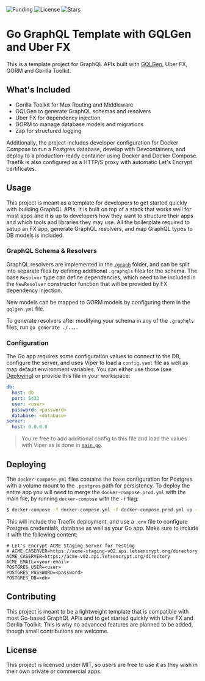 ![Funding](https://img.shields.io/github/sponsors/dan6erbond?style=flat)
![License](https://img.shields.io/github/license/dan6erbond/go-gqlgen-fx-template?style=flat)
![Stars](https://img.shields.io/github/stars/dan6erbond/go-gqlgen-fx-template?style=flat)

# Go GraphQL Template with GQLGen and Uber FX

This is a template project for GraphQL APIs built with [GQLGen](https://gqlgen.com/), Uber FX, GORM and Gorilla Toolkit.

## What's Included

- Gorilla Toolkit for Mux Routing and Middleware
- GQLGen to generate GraphQL schemas and resolvers
- Uber FX for dependency injection
- GORM to manage database models and migrations
- Zap for structured logging

Additionally, the project includes developer configuration for Docker Compose to run a Postgres database, develop with Devcontainers, and deploy to a production-ready container using Docker and Docker Compose. Traefik is also configured as a HTTP/S proxy with automatic Let's Encrypt certificates.

## Usage

This project is meant as a template for developers to get started quickly with building GraphQL APIs. It is built on top of a stack that works well for most apps and it is up to developers how they want to structure their apps and which tools and libraries they may use. All the boilerplate required to setup an FX app, generate GraphQL resolvers, and map GraphQL types to DB models is included.

### GraphQL Schema & Resolvers

GraphQL resolvers are implemented in the [`/graph`](./graph/) folder, and can be split into separate files by defining additional `.graphqls` files for the schema. The base `Resolver` type can define dependencies, which need to be included in the `NewResolver` constructor function that will be provided by FX dependency injection.

New models can be mapped to GORM models by configuring them in the `gqlgen.yml` file.

To generate resolvers after modifying your schema in any of the `.graphqls` files, run `go generate ./...`.

### Configuration

The Go app requires some configuration values to connect to the DB, configure the server, and uses Viper to load a `config.yaml` file as well as map default environment variables. You can either use those (see [Deploying](#deploying)) or provide this file in your workspace:

```yml
db:
  host: db
  port: 5432
  user: <user>
  password: <password>
  database: <database>
server:
  host: 0.0.0.0
```

> You're free to add additional config to this file and load the values with Viper as is done in [`main.go`](./main.go).

## Deploying

The `docker-compose.yml` files contains the base configuration for Postgres with a volume mount to the `.postgres` path for persistency. To deploy the entire app you will need to merge the `docker-compose.prod.yml` with the main file, by running `docker-compose` with the `-f` flag:

```sh
$ docker-compose -f docker-compose.yml -f docker-compose.prod.yml up --build
```

This will include the Traefik deployment, and use a `.env` file to configure Postgres credentials, database as well as your Go app. Make sure to include it with the following content:

```env
# Let's Encrypt ACME Staging Server for Testing
# ACME_CASERVER=https://acme-staging-v02.api.letsencrypt.org/directory
ACME_CASERVER=https://acme-v02.api.letsencrypt.org/directory
ACME_EMAIL=<your-email>
POSTGRES_USER=<user>
POSTGRES_PASSWORD=<password>
POSTGRES_DB=<db>
```

## Contributing

This project is meant to be a lightweight template that is compatible with most Go-based GraphQL APIs and to get started quickly with Uber FX and Gorilla Toolkit. This is why no advanced features are planned to be added, though small contributions are welcome.

## License

This project is licensed under MIT, so users are free to use it as they wish in their own private or commercial apps.
